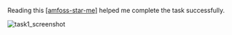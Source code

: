 Reading this <a href="https://github.com/amfoss/star-me">[amfoss-star-me]</a> helped me complete the task successfully.


![task1_screenshot](https://user-images.githubusercontent.com/73272906/96838043-f3881900-1464-11eb-9f70-ac0e0d4172f7.PNG)

